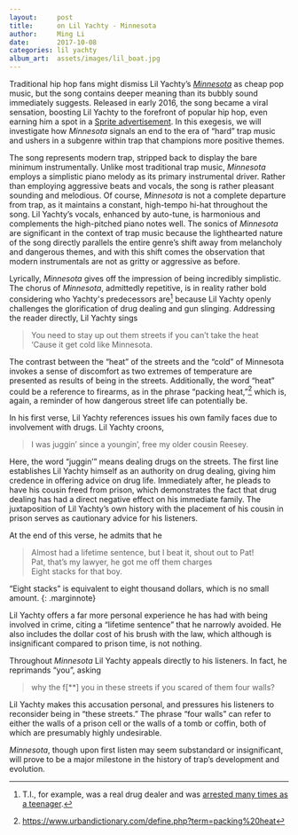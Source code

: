 ```yaml
---
layout:     post
title:      on Lil Yachty - Minnesota
author:     Ming Li
date:       2017-10-08
categories: lil yachty
album_art:  assets/images/lil_boat.jpg
---
```


Traditional hip hop fans might dismiss Lil Yachty’s
[*Minnesota*](https://youtu.be/FvpWJKRPadk) as cheap pop music, but the song
contains deeper meaning than its bubbly sound immediately suggests. Released
in early 2016, the song became a viral sensation, boosting Lil Yachty to the
forefront of popular hip hop, even earning him a spot in a [Sprite
advertisement](https://youtu.be/TkzAgsOQJQE).
In this exegesis, we will investigate how
*Minnesota* signals an end to the era of “hard” trap music and ushers in a
subgenre within trap that champions more positive themes.

The song represents modern trap, stripped back to display the bare minimum
instrumentally. Unlike most traditional trap music, *Minnesota* employs a
simplistic piano melody as its primary instrumental driver. Rather than
employing aggressive beats and vocals, the song is rather pleasant sounding
and melodious. Of course, *Minnesota* is not a complete departure from trap,
as it maintains a constant, high-tempo hi-hat throughout the song. Lil
Yachty’s vocals, enhanced by auto-tune, is harmonious and complements the
high-pitched piano notes well. The sonics of *Minnesota* are significant in
the context of trap music because the lighthearted nature of the song
directly parallels the entire genre’s shift away from melancholy and
dangerous themes, and with this shift comes the observation that modern
instrumentals are not as gritty or aggressive as before.

Lyrically, *Minnesota* gives off the impression of being incredibly simplistic.
The chorus of *Minnesota*, admittedly repetitive, is in reality
rather bold considering who Yachty's predecessors are[^history]
because Lil Yachty openly challenges the glorification of drug dealing and gun
slinging. Addressing the reader directly, Lil Yachty sings

> You need to stay up out them streets if you can’t take the heat  
> ‘Cause it get cold like Minnesota.

The contrast between the “heat” of the streets and the “cold” of Minnesota
invokes a sense of discomfort as two extremes of temperature are presented as
results of being in the streets. Additionally, the word “heat” could be a
reference to firearms, as in the phrase “packing heat,”[^heat]
which is, again, a
reminder of how dangerous street life can potentially be.

In his first verse, Lil Yachty references issues his own family faces due to
involvement with drugs.
Lil Yachty croons, 

> I was juggin’ since a youngin’, free my older cousin Reesey.

Here, the word “juggin’” means dealing drugs on the streets. 
The first line establishes Lil Yachty himself as an authority on drug
dealing, giving him credence in offering advice on drug life. Immediately
after, he pleads to have his cousin freed from prison, which demonstrates the
fact that drug dealing has had a direct negative effect on his immediate
family. The juxtaposition of Lil Yachty’s own history with the placement of
his cousin in prison serves as cautionary advice for his listeners.

At the end of this verse, he admits that he 

> Almost had a lifetime sentence, but I beat it, shout out to Pat!   
> Pat, that’s my lawyer, he got me off them charges  
> Eight stacks for that boy. 

“Eight stacks” is equivalent to eight thousand dollars, which is no small
amount.
{: .marginnote}

Lil Yachty offers a far more personal experience he has had with being
involved in crime, citing a “lifetime sentence” that he narrowly avoided. He
also includes the dollar cost of his brush with the law, which although is
insignificant compared to prison time, is not nothing.

Throughout *Minnesota* Lil Yachty appeals directly to his listeners.
In fact, he reprimands “you”, asking 

> why the f[\*\*] you in these streets if you scared of them four walls?

Lil Yachty makes this accusation personal, and pressures his listeners to
reconsider being in “these streets.”
The phrase “four walls” can refer to either the walls of a prison cell or the
walls of a tomb or coffin, both of which are presumably highly undesirable.

*Minnesota*, though upon first listen may seem substandard or insignificant, will
prove to be a major milestone in the history of trap’s development and
evolution.

[^heat]: <https://www.urbandictionary.com/define.php?term=packing%20heat>
[^history]: T.I., for example, was a real drug dealer and was [arrested many times as a teenager](https://en.wikipedia.org/wiki/T.I.#cite_note-spotlight-10).
